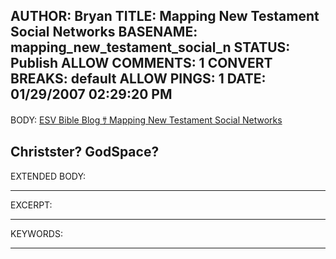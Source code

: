 AUTHOR: Bryan
TITLE: Mapping New Testament Social Networks
BASENAME: mapping_new_testament_social_n
STATUS: Publish
ALLOW COMMENTS: 1
CONVERT BREAKS: __default__
ALLOW PINGS: 1
DATE: 01/29/2007 02:29:20 PM
-----
BODY:
<a title="ESV Bible Blog ｻ Mapping New Testament Social Networks" href="http://www.esv.org/blog/2007/01/mapping.nt.social.networks">ESV Bible Blog ｻ Mapping New Testament Social Networks</a>


Christster? GodSpace?
-----
EXTENDED BODY:

-----
EXCERPT:

-----
KEYWORDS:

-----


